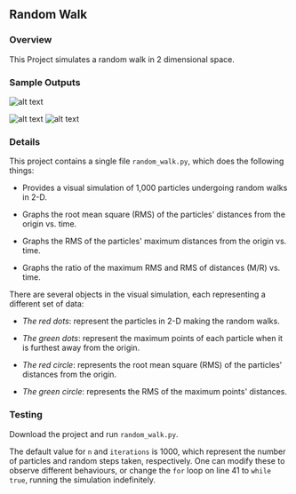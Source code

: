 ## Random Walk

### Overview

This Project simulates a random walk in 2 dimensional space.

### Sample Outputs

![alt text](https://github.com/harveytwoface/CompPhysics/blob/master/Random%20Walk%20Simulation/Sample%20Outputs/Sim.png)

![alt text](https://github.com/harveytwoface/CompPhysics/blob/master/Random%20Walk%20Simulation/Sample%20Outputs/RMS_vs._Time.png) ![alt text](https://github.com/harveytwoface/CompPhysics/blob/master/Random%20Walk%20Simulation/Sample%20Outputs/Ratio_vs._Time.png)

### Details

This project contains a single file `random_walk.py`, which does the following things:

* Provides a visual simulation of 1,000 particles undergoing random walks in 2-D.

* Graphs the root mean square (RMS) of the particles' distances from the origin vs. time.

* Graphs the RMS of the particles' maximum distances from the origin vs. time.

* Graphs the ratio of the maximum RMS and RMS of distances (M/R) vs. time.

There are several objects in the visual simulation, each representing a different set of data:

* *The red dots*: represent the particles in 2-D making the random walks.

* *The green dots*: represent the maximum points of each particle when it is furthest away from the origin.

* *The red circle*: represents the root mean square (RMS) of the particles' distances from the origin.

* *The green circle*: represents the RMS of the maximum points' distances.

### Testing

Download the project and run `random_walk.py`.

The default value for `n` and `iterations` is 1000, which represent the number of particles and random steps taken, respectively. One can modify these to observe different behaviours, or change the `for` loop on line 41 to `while true`, running the simulation indefinitely.